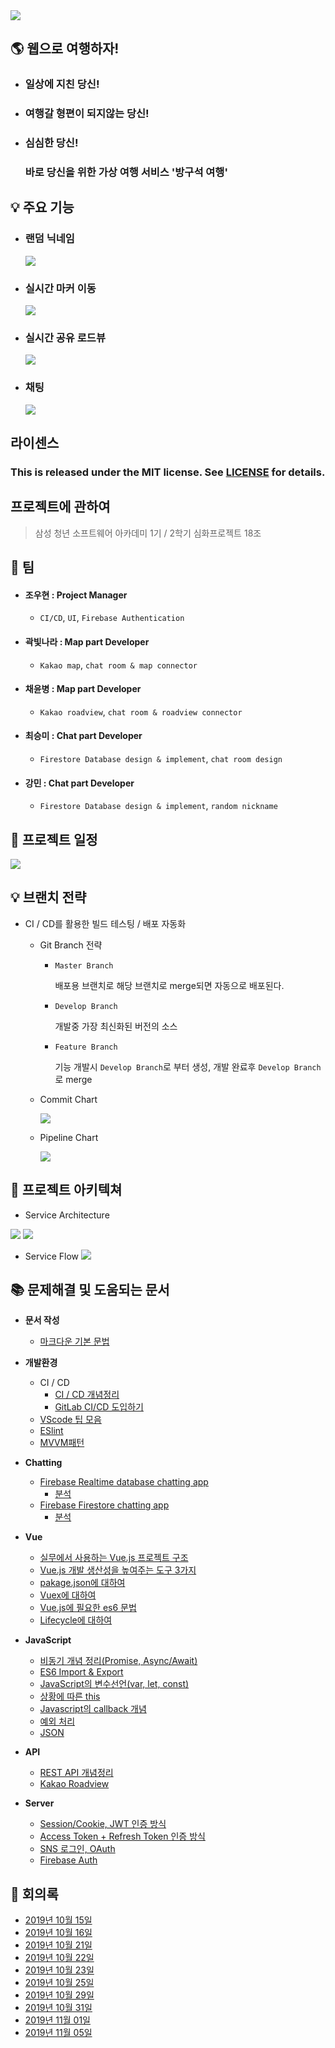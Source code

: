<img src="./deliverables/logo.png" style="display:block; margin:0 auto;">

## 🌎 웹으로 여행하자!

- ### 일상에 지친 당신!

- ### 여행갈 형편이 되지않는 당신!

- ### 심심한 당신!

  ### 바로 당신을 위한 가상 여행 서비스 '방구석 여행'

  

##  💡 주요 기능

- ### 랜덤 닉네임

  <img src="./deliverables/randomnickname.gif">



- ### 실시간 마커 이동

  <img src="./deliverables/realtimemarker.gif">



- ### 실시간 공유 로드뷰

  <img src="./deliverables/realtimeroadview.gif">



- ### 채팅

  <img src="./deliverables/chatting.gif">



## 라이센스

 ### This is released under the MIT license. See [LICENSE](./LICENSE) for details. 





## 프로젝트에 관하여

> 삼성 청년 소프트웨어 아카데미 1기 / 2학기 심화프로젝트 18조



## 🙌 팀

- #### 조우현 : Project Manager

  - `CI/CD`, `UI`, `Firebase Authentication`

- #### 곽빛나라 : Map part Developer

  - `Kakao map`, `chat room & map connector`

- #### 채윤병 : Map part Developer

  - `Kakao roadview`, `chat room & roadview connector`

- #### 최승미 : Chat part Developer

  - `Firestore Database design & implement`, `chat room design`

- #### 강민 : Chat part Developer

  - `Firestore Database design & implement`, `random nickname`



## 📆 프로젝트 일정

<img src="./deliverables/schedule.png">



## 💡 브랜치 전략

- CI / CD를 활용한 빌드 테스팅 / 배포 자동화

  - Git Branch 전략

    - `Master Branch` 

      배포용 브랜치로 해당 브랜치로 merge되면 자동으로 배포된다.

    - `Develop Branch` 

      개발중 가장 최신화된 버전의 소스

    - `Feature Branch`

      기능 개발시 `Develop Branch`로 부터 생성, 개발 완료후 `Develop Branch`로 merge

      

  - Commit Chart

    <img src="./deliverables/commitchart.png">

    

  - Pipeline Chart

    <img src="./deliverables/pipelinechart.png">



## 🧱 프로젝트 아키텍쳐

- Service Architecture 

<img src="./deliverables/BangJjin_ServiceArchitecture.png">
<img src="./deliverables/BangJjin_Subscribe.png">



- Service Flow
  <img src="./deliverables/serviceflow.png">





## 📚 문제해결 및 도움되는 문서

- **문서 작성**

  - <a href="./wiki/about_markdown.md">마크다운 기본 문법</a>

    

- **개발환경**

  - CI / CD
    - <a href="./wiki/cicd.md">CI / CD 개념정리</a>
    - <a href="./wiki/gitlab-ci.md">GitLab CI/CD 도입하기</a>
  - <a href="./wiki/about_vscode.md">VScode 팁 모음</a>
  - <a href="./wiki/ESlint.md">ESlint</a>
  - <a href="./wiki/about_MVVMpattern.md">MVVM패턴</a>

    

- **Chatting**

  - <a href=" https://cionman.tistory.com/50 ">Firebase Realtime database chatting app</a>
    - <a href="./wiki/about_realtime_database_chat.md">분석</a>
  - <a href=" https://www.youtube.com/watch?v=ifOzAyR1cG4 ">Firebase Firestore chatting app</a>
    - <a href="./wiki/about_firebase.md">분석</a>

  

- **Vue**

  - <a href=" https://joshua1988.github.io/web-development/vuejs/vue-structure/ ">실무에서 사용하는 Vue.js 프로젝트 구조</a>
  - <a href="https://joshua1988.github.io/web-development/vuejs/boost-productivity/">Vue.js 개발 생산성을 높여주는 도구 3가지</a>
  - <a href=" https://programmingsummaries.tistory.com/385 ">pakage.json에 대하여</a>
  - <a href="./wiki/vuex-vue.md">Vuex에 대하여</a>
  - <a href="./wiki/es6-for-vue.md">Vue.js에 필요한 es6 문법</a>
  - <a href="./wiki/lifecycle-vue.md">Lifecycle에 대하여</a>

  

- **JavaScript**

  - <a href="./wiki/about_promise_async_await.md">비동기 개념 정리(Promise, Async/Await)</a>
  - <a href="./wiki/javascript-modularization.md">ES6 Import & Export</a>
  - <a href="./wiki/var_let_const.md">JavaScript의 변수선언(var, let, const)</a>
  - <a href="./wiki/this.md">상황에 따른 this</a>
  - <a href="./wiki/about_callback_function.md">Javascript의 callback 개념</a>
  - <a href="./wiki/exception_handling.md">예외 처리</a>
  - <a href="./wiki/JSON.md">JSON</a>

  

- **API**

  - <a href="./wiki/about_rest.md">REST API 개념정리</a>
  - <a href="./wiki/about_roadview.md">Kakao Roadview</a>

    

- **Server**

  - <a href="https://tansfil.tistory.com/58?category=255594">Session/Cookie, JWT 인증 방식</a>
  - <a href="https://tansfil.tistory.com/59?category=255594">Access Token + Refresh Token 인증 방식</a>
  - <a href="https://tansfil.tistory.com/60?category=255594">SNS 로그인, OAuth</a>
  - <a href="./wiki/about_firebase_auth.md">Firebase Auth</a>



## 🤘 회의록

- <a href="./meeting-log/20191015.md">2019년 10월 15일</a>
- <a href="./meeting-log/20191016.md">2019년 10월 16일</a>
- <a href="./meeting-log/20191021.md">2019년 10월 21일</a>
- <a href="./meeting-log/20191022.md">2019년 10월 22일</a>
- <a href="./meeting-log/20191023.md">2019년 10월 23일</a>
- <a href="./meeting-log/20191025.md">2019년 10월 25일</a>
- <a href="./meeting-log/20191029.md">2019년 10월 29일</a>
- <a href="./meeting-log/20191031.md">2019년 10월 31일</a>
- <a href="./meeting-log/20191101.md">2019년 11월 01일</a>
- <a href="./meeting-log/20191105.md">2019년 11월 05일</a>

